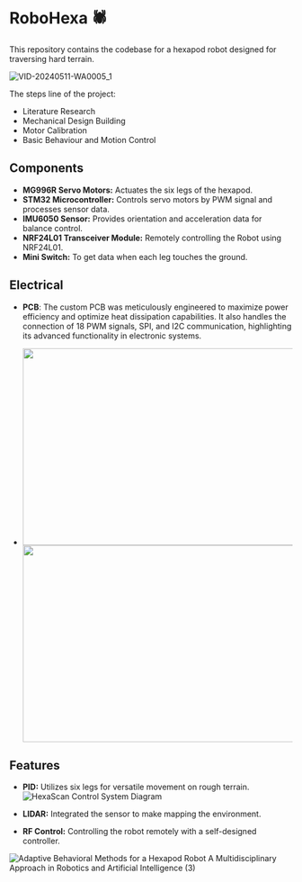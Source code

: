 # RoboHexa 🕷️

This repository contains the codebase for a hexapod robot designed for traversing hard terrain.

![VID-20240511-WA0005_1](https://github.com/Muhyildiz/RoboHexa/assets/155567113/dfd2762d-f673-4357-960f-891b1bb95ebf)

The steps line of the project:
* Literature Research
* Mechanical Design Building
* Motor Calibration
* Basic Behaviour and Motion Control

## Components

- **MG996R Servo Motors:** Actuates the six legs of the hexapod.
- **STM32 Microcontroller:** Controls servo motors by PWM signal and processes sensor data.
- **IMU6050 Sensor:** Provides orientation and acceleration data for balance control.
- **NRF24L01 Transceiver Module:** Remotely controlling the Robot using NRF24L01.
- **Mini Switch:** To get data when each leg touches the ground.

  
## Electrical 

- **PCB**: The custom PCB was meticulously engineered to maximize power efficiency and optimize heat dissipation capabilities. It also handles the connection of 18 PWM signals, SPI, and I2C communication, highlighting its advanced functionality in electronic systems.

- <img src="https://github.com/Muhyildiz/RoboHexa/assets/155567113/c14f24c9-7653-4df8-bcc6-7aafd2688536" width="500" height="350" /> <img src="https://github.com/Muhyildiz/RoboHexa/assets/155567113/7ab93820-57e4-4a7c-8d72-4899a8903242" width="500" height="350" />



  
## Features

- **PID:** Utilizes six legs for versatile movement on rough terrain.
![HexaScan Control System Diagram](https://github.com/Muhyildiz/RoboHexa/assets/96660754/903fce0b-9ca5-4269-8033-fd94f4282ce0)

  
- **LIDAR:** Integrated the sensor to make mapping the environment.
- **RF Control:** Controlling the robot remotely with a self-designed controller.





![Adaptive Behavioral Methods for a Hexapod Robot A Multidisciplinary Approach in Robotics and Artificial Intelligence (3)](https://github.com/Muhyildiz/RoboHexa/assets/96660754/4995fdb5-3b1c-4585-aa92-a35a1eb86b6e)
